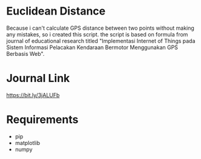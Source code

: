 # Euclidean Distance

Because i can't calculate GPS distance between two points without making any mistakes, so i created this script.
the script is based on formula from journal of educational research titled "Implementasi Internet of Things pada Sistem Informasi Pelacakan Kendaraan Bermotor Menggunakan GPS Berbasis Web".

# Journal Link

https://bit.ly/3jALUFb

# Requirements 
- pip
- matplotlib
- numpy


